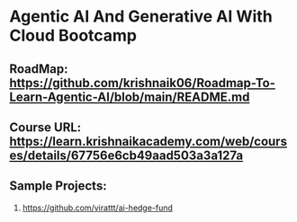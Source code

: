 # Agentic AI And Generative AI With Cloud Bootcamp

## RoadMap: https://github.com/krishnaik06/Roadmap-To-Learn-Agentic-AI/blob/main/README.md
## Course URL: https://learn.krishnaikacademy.com/web/courses/details/67756e6cb49aad503a3a127a
## Sample Projects:
  1. https://github.com/virattt/ai-hedge-fund
